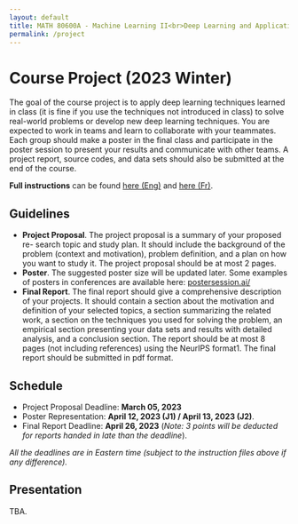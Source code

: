 ```yaml
---
layout: default
title: MATH 80600A - Machine Learning II<br>Deep Learning and Applications
permalink: /project
---
```


# Course Project (2023 Winter)

The goal of the course project is to apply deep learning techniques learned in class (it is fine if you use the techniques not introduced in class) to solve real-world problems or develop new deep learning techniques. You are expected to work in teams and learn to collaborate with your teammates. Each group should make a poster in the final class and participate in the poster session to present your results and communicate with other teams. A project report, source codes, and data sets should also be submitted at the end of the course.

**Full instructions** can be found [here (Eng)](https://www.dropbox.com/s/v27025efpsfh6vk/Instructions_on_Course_Projects_Deep_Learning.pdf?dl=0) and [here (Fr)](https://www.dropbox.com/s/aq42mxdaci510hq/Instructions%20sur%20les%20projets%20de%20cours.pdf?dl=0).

<!-- The GCP tutorial can be found [here (Eng)](). -->

## Guidelines

- **Project Proposal**. The project proposal is a summary of your proposed re- search topic and study plan. It should include the background of the problem (context and motivation), problem definition, and a plan on how you want to study it. The project proposal should be at most 2 pages.
- **Poster**. The suggested poster size will be updated later. Some examples of posters in conferences are available here: [postersession.ai/](https://postersession.ai/)
- **Final Report**. The final report should give a comprehensive description of your projects. It should contain a section about the motivation and definition of your selected topics, a section summarizing the related work, a section on the techniques you used for solving the problem, an empirical section presenting your data sets and results with detailed analysis, and a conclusion section. The report should be at most 8 pages (not including references) using the NeurIPS format1. The final report should be submitted in pdf format. 



## Schedule

- Project Proposal Deadline: **March 05, 2023**
- Poster Representation: **April 12, 2023 (J1) / April 13, 2023 (J2)**.
- Final Report Deadline: **April 26, 2023** (*Note: 3 points will be deducted for reports handed in late than the deadline*).

*All the deadlines are in Eastern time (subject to the instruction files above if any difference).*



## Presentation

TBA.

<!-- 
- **Proposal due**: Feb. 28th
- **Poster due**:
    - J1: Apr. 8th
    - J2: Apr. 16th
- **Final report due**: Apr. 25th
    - Note: 3 points will be deducted for late submission.

## Groups for Course Projects

The groups for course projects can be found at the Google sheet for [J1](https://docs.google.com/spreadsheets/d/1K3P8F2C3-vh0MSxoQ90IbeFY_gPegZ6_hM1So0p9UEU/edit?pli=1#gid=0) and [J2](https://docs.google.com/spreadsheets/d/1SaZE6dXDCf_uZBDEK0TAdIAUdsdMbqnnWu8ujJzHwrk/edit#gid=0). -->


<!----
## List of References

1. **Transformers for text classification**<br>
  In class, we have learned several advanced deep learning models for NLP, such as the transformers. Recently, there are many studies trying to train transformers on large unlabeled text corpora. After that, those pre-trained models can be easily fine-tuned on specific tasks by using a small amount of labeled data. Such models (e.g., BERT, XLNet) have been proved to achieve state-of-the-art results on many NLP tasks. In this project, students are encouraged to run those models on a sentence classification task.

2. **GNNs for heterogeneous graphs**<br>	
  In class, we have learned several graph neural networks (GNNs), which can effectively learn node representations on homogeneous graphs, where there is only a single type of edge. However, in many real-world graphs, multiple types of edges exist, and most existing GNNs cannot apply to such graphs. In this project, students are encouraged to design a GNN model which can deal with heterogeneous graphs.

3. **Deep learning for recommender systems**<br>
  In class, we have learned several deep learning models for recommender systems. In this project, students will focus on the simplest setting, i.e., implicit feedback, and they are encouraged to design and implement a deep learning model for implicit feedback. The movielens dataset will be used for evaluating their models.

4. **Image generation**<br>	
  In class, we have learned several deep generative models, which can be used for image generation. In this project, students are encouraged to implement one of these models, and run the model on an image dataset, such as MNIST and CIFAR-100.
----->
